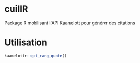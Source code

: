 # cuillR
Package R mobilisant l'API Kaamelott pour générer des citations 
# Utilisation

```r
kaamelottr::get_rang_quote()
```
